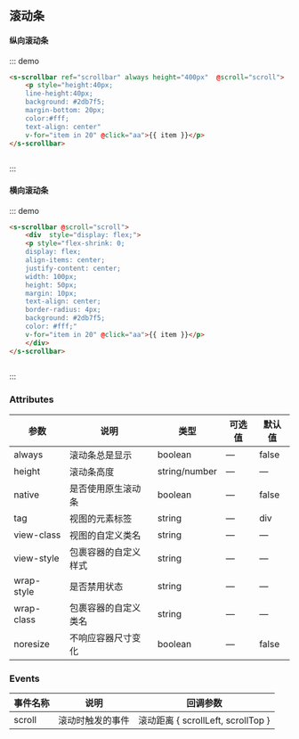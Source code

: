 ## 滚动条

#### 纵向滚动条
::: demo
```html
<s-scrollbar ref="scrollbar" always height="400px"  @scroll="scroll">
    <p style="height:40px;
    line-height:40px;
    background: #2db7f5;
    margin-bottom: 20px;
    color:#fff;
    text-align: center" 
    v-for="item in 20" @click="aa">{{ item }}</p>
</s-scrollbar>
 
```

<script setup>
import {ref} from 'vue';
  let aa=()=>{
       console.log(44)
    };
  let scrollbar=ref(null);
console.log(scrollbar.value);
  
  let scroll=(val)=>{
     console.log(val)
    };

</script>
:::



#### 横向滚动条
::: demo
```html
<s-scrollbar @scroll="scroll">
    <div  style="display: flex;">
    <p style="flex-shrink: 0; 
    display: flex;
    align-items: center;
    justify-content: center;
    width: 100px;
    height: 50px;
    margin: 10px;
    text-align: center;
    border-radius: 4px;
    background: #2db7f5;
    color: #fff;"
    v-for="item in 20" @click="aa">{{ item }}</p>
    </div>
</s-scrollbar>
 
```
:::




### Attributes
| 参数      | 说明    | 类型      | 可选值       | 默认值   |
|---------- |-------- |---------- |------------ |-------- |
| always     | 滚动条总是显示   | boolean    | —          |    false   |
| height     | 滚动条高度   | string/number  |   —        |   —     |
| native     | 是否使用原生滚动条  | boolean    | — | false   |
| tag     | 视图的元素标签   | string    | — | 	div   |
| view-class	     | 视图的自定义类名   | string    | — |  —  |
| view-style     | 包裹容器的自定义样式	   | string    | — | —    |
| wrap-style  | 是否禁用状态    | string   | —   |  —   |
| wrap-class	  | 包裹容器的自定义类名 | string   |  —  |  —  |
| noresize  | 不响应容器尺寸变化 | boolean   |  —  |  false  |


### Events
| 事件名称      | 说明    | 回调参数    |
|---------- |-------- |---------- |
| scroll     | 滚动时触发的事件   | 滚动距离 { scrollLeft, scrollTop }   



